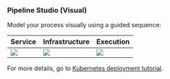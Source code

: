 ### Pipeline Studio (Visual)

Model your process visually using a guided sequence:



| **Service** | **Infrastructure** | **Execution** |
| --- | --- | --- |
| ![](static/service.png) | ![](static/Infrastructure.png) | ![](static/execution.png) |

For more details, go to [Kubernetes deployment tutorial](../cd-quickstarts/kubernetes-cd-quickstart.md).
